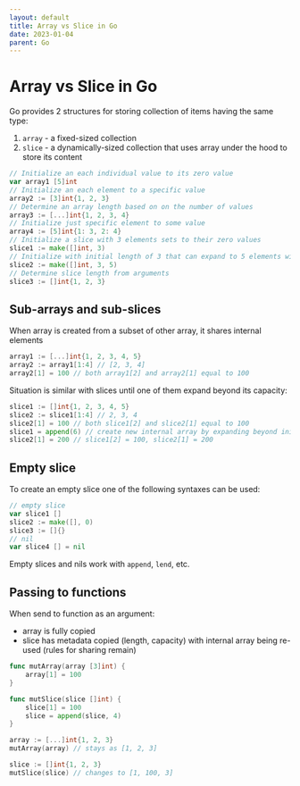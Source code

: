 ```yaml
---
layout: default
title: Array vs Slice in Go
date: 2023-01-04
parent: Go
---
```


# Array vs Slice in Go

Go provides 2 structures for storing collection of items having the same type:

1. `array` - a fixed-sized collection
2. `slice` - a dynamically-sized collection that uses array under the hood to store its content

```go
// Initialize an each individual value to its zero value
var array1 [5]int
// Initialize an each element to a specific value
array2 := [3]int{1, 2, 3}
// Determine an array length based on on the number of values
array3 := [...]int{1, 2, 3, 4}
// Initialize just specific element to some value
array4 := [5]int{1: 3, 2: 4}
// Initialize a slice with 3 elements sets to their zero values
slice1 := make([]int, 3)
// Initialize with initial length of 3 that can expand to 5 elements without creating new internal array
slice2 := make([]int, 3, 5)
// Determine slice length from arguments
slice3 := []int{1, 2, 3}
```

## Sub-arrays and sub-slices

When array is created from a subset of other array, it shares internal elements

```go
array1 := [...]int{1, 2, 3, 4, 5}
array2 := array1[1:4] // [2, 3, 4]
array2[1] = 100 // both array1[2] and array2[1] equal to 100
```

Situation is similar with slices until one of them expand beyond its capacity:

```go
slice1 := []int{1, 2, 3, 4, 5}
slice2 := slice1[1:4] // 2, 3, 4
slice2[1] = 100 // both slice1[2] and slice2[1] equal to 100
slice1 = append(6) // create new internal array by expanding beyond initial capacity
slice2[1] = 200 // slice1[2] = 100, slice2[1] = 200
```

## Empty slice

To create an empty slice one of the following syntaxes can be used:

```go
// empty slice
var slice1 []
slice2 := make([], 0)
slice3 := []{}
// nil
var slice4 [] = nil
```

Empty slices and nils work with `append`, `lend`, etc.

## Passing to functions

When send to function as an argument:

- array is fully copied
- slice has metadata copied (length, capacity) with internal array being re-used (rules for sharing remain)

```go
func mutArray(array [3]int) {
	array[1] = 100
}

func mutSlice(slice []int) {
	slice[1] = 100
	slice = append(slice, 4)
}

array := [...]int{1, 2, 3}
mutArray(array) // stays as [1, 2, 3]

slice := []int{1, 2, 3}
mutSlice(slice) // changes to [1, 100, 3]
```

